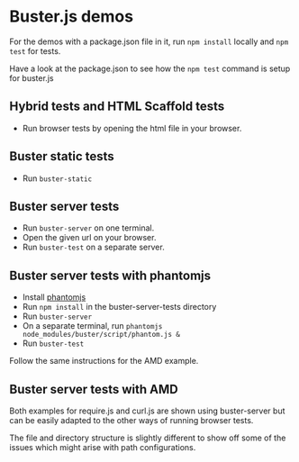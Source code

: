 # Buster.js demos

For the demos with a package.json file in it, run `npm install` locally and `npm test` for tests.

Have a look at the package.json to see how the `npm test` command is setup for buster.js

## Hybrid tests and HTML Scaffold tests

* Run browser tests by opening the html file in your browser.

## Buster static tests

* Run `buster-static`

## Buster server tests

* Run `buster-server` on one terminal.
* Open the given url on your browser.
* Run `buster-test` on a separate server.

## Buster server tests with phantomjs

* Install [phantomjs](http://phantomjs.org/)
* Run `npm install` in the buster-server-tests directory
* Run `buster-server`
* On a separate terminal, run `phantomjs node_modules/buster/script/phantom.js &`
* Run `buster-test`

Follow the same instructions for the AMD example.

## Buster server tests with AMD

Both examples for require.js and curl.js are shown using buster-server but can be easily adapted to the other ways of running browser tests.

The file and directory structure is slightly different to show off some of the issues which might arise with path configurations.
